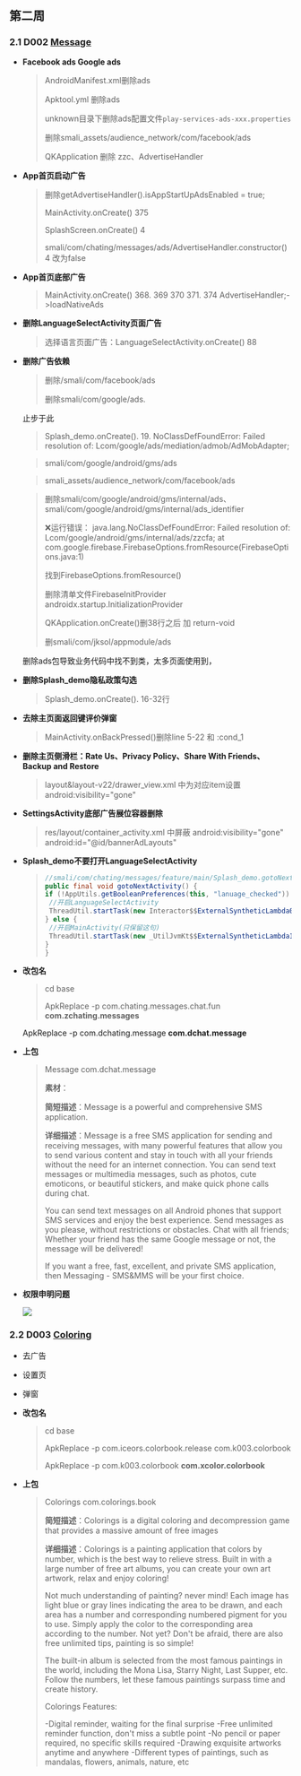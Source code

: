 ## 第二周

### 2.1 D002 [Message](https://apkcombo.com/zh/messages/com.chating.messages.chat.fun/)

- **Facebook ads  Google ads**

  > AndroidManifest.xml删除ads
  >
  > Apktool.yml 删除ads
  >
  > unknown目录下删除ads配置文件`play-services-ads-xxx.properties`
  >
  > 删除smali_assets/audience_network/com/facebook/ads
  >
  > QKApplication 删除 zzc、AdvertiseHandler

- **App首页启动广告**

  >删除getAdvertiseHandler().isAppStartUpAdsEnabled = true;
  >
  >MainActivity.onCreate() 375 
  >
  >SplashScreen.onCreate() 4
  >
  >smali/com/chating/messages/ads/AdvertiseHandler.constructor() 4  改为false

- **App首页底部广告**

  >MainActivity.onCreate()  368.  369 370  371.  374   AdvertiseHandler;->loadNativeAds
  >
  >

- **删除LanguageSelectActivity页面广告**

  > 选择语言页面广告：LanguageSelectActivity.onCreate()  88

- **删除广告依赖**

  > 删除/smali/com/facebook/ads
  >
  > 删除smali/com/google/ads. 

  止步于此

  > Splash_demo.onCreate(). 19. NoClassDefFoundError: Failed resolution of: Lcom/google/ads/mediation/admob/AdMobAdapter;

  >  smali/com/google/android/gms/ads

  > smali_assets/audience_network/com/facebook/ads

  > 删除smali/com/google/android/gms/internal/ads、smali/com/google/android/gms/internal/ads_identifier
  >
  > ❌运行错误： java.lang.NoClassDefFoundError: Failed resolution of: Lcom/google/android/gms/internal/ads/zzcfa;
  >                                                                                                  	at com.google.firebase.FirebaseOptions.fromResource(FirebaseOptions.java:1)
  >
  > 找到FirebaseOptions.fromResource()
  >
  > 删除清单文件FirebaseInitProvider   androidx.startup.InitializationProvider
  >
  > QKApplication.onCreate()删38行之后 加  return-void    
  >
  > 删smali/com/jksol/appmodule/ads

  

  删除ads包导致业务代码中找不到类，太多页面使用到，

  

- **删除Splash_demo隐私政策勾选**

  > Splash_demo.onCreate(). 16-32行

- **去除主页面返回键评价弹窗**

  > MainActivity.onBackPressed()删除line 5-22 和 :cond_1

- **删除主页侧滑栏：Rate Us、Privacy Policy、Share With Friends、 Backup and Restore**

  > layout&layout-v22/drawer_view.xml 中为对应item设置android:visibility="gone"

- **SettingsActivity底部广告展位容器删除**

  > res/layout/container_activity.xml 中屏蔽 android:visibility="gone" android:id="@id/bannerAdLayouts"

- **Splash_demo不要打开LanguageSelectActivity**

  > ```java
  > //smali/com/chating/messages/feature/main/Splash_demo.gotoNextActivity()
  > public final void gotoNextActivity() {
  > if (!AppUtils.getBooleanPreferences(this, "lanuage_checked")) {
  >  //开启LanguageSelectActivity
  >  ThreadUtil.startTask(new Interactor$$ExternalSyntheticLambda0(this), 1000L);
  > } else {
  >  //开启MainActivity(只保留这句)
  >  ThreadUtil.startTask(new _UtilJvmKt$$ExternalSyntheticLambda1(this), 2000L);
  > }
  > }
  > ```

- **改包名**

  > cd base 
  >
  > ApkReplace -p com.chating.messages.chat.fun **com.zchating.messages**

  ApkReplace -p com.dchating.message **com.dchat.message**

- **上包**

  > Message    com.dchat.message
  >
  > **素材**：
  >
  > **简短描述**：Message is a powerful and comprehensive SMS application.
  >
  > **详细描述**：Message is a free SMS application for sending and receiving messages, with many powerful features that allow you to send various content and stay in touch with all your friends without the need for an internet connection. You can send text messages or multimedia messages, such as photos, cute emoticons, or beautiful stickers, and make quick phone calls during chat.
  >
  > You can send text messages on all Android phones that support SMS services and enjoy the best experience. Send messages as you please, without restrictions or obstacles. Chat with all friends; Whether your friend has the same Google message or not, the message will be delivered!
  >
  > If you want a free, fast, excellent, and private SMS application, then Messaging - SMS&MMS will be your first choice.

- **权限申明问题**

  ![](/Users/openxu/Desktop/openXu/home/openXu-Notes/Android/逆向/image/D002-phonePermission.jpg)



### 2.2 D003 [Coloring](https://apkcombo.com/zh/coloring-book-color-by-number/com.iceors.colorbook.release/)



- 去广告

- 设置页

- 弹窗

- **改包名**

  > cd base 
  >
  > ApkReplace -p com.iceors.colorbook.release com.k003.colorbook
  >
  > ApkReplace -p com.k003.colorbook **com.xcolor.colorbook**

- **上包**

  > Colorings     com.colorings.book
  >
  > **简短描述**：Colorings is a digital coloring and decompression game that provides a massive amount of free images
  >
  > **详细描述**：Colorings is a painting application that colors by number, which is the best way to relieve stress. Built in with a large number of free art albums, you can create your own art artwork, relax and enjoy coloring!
  >
  > Not much understanding of painting? never mind! Each image has light blue or gray lines indicating the area to be drawn, and each area has a number and corresponding numbered pigment for you to use. Simply apply the color to the corresponding area according to the number. Not yet? Don't be afraid, there are also free unlimited tips, painting is so simple!
  >
  > The built-in album is selected from the most famous paintings in the world, including the Mona Lisa, Starry Night, Last Supper, etc. Follow the numbers, let these famous paintings surpass time and create history.
  >
  > Colorings Features:
  >
  > -Digital reminder, waiting for the final surprise
  > -Free unlimited reminder function, don't miss a subtle point
  > -No pencil or paper required, no specific skills required
  > -Drawing exquisite artworks anytime and anywhere
  > -Different types of paintings, such as mandalas, flowers, animals, nature, etc

